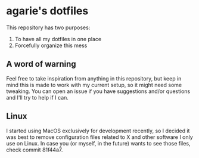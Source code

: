 # agarie's dotfiles

This repository has two purposes:

1. To have all my dotfiles in one place
2. Forcefully organize this mess

## A word of warning

Feel free to take inspiration from anything in this repository, but keep in
mind this is made to work with my current setup, so it might need some
tweaking. You can open an issue if you have suggestions and/or questions and
I'll try to help if I can.

## Linux

I started using MacOS exclusively for development recently, so I decided it was
best to remove configuration files related to X and other software I only use
on Linux. In case you (or myself, in the future) wants to see those files,
check commit 81f44a7.
